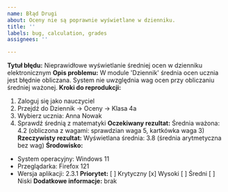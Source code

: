 ```yaml
---
name: Błąd Drugi
about: Oceny nie są poprawnie wyświetlane w dzienniku.
title: ''
labels: bug, calculation, grades
assignees: ''

---
```


**Tytuł błędu:**
Nieprawidłowe wyświetlanie średniej ocen w dzienniku elektronicznym
**Opis problemu:**
W module 'Dziennik' średnia ocen ucznia jest błędnie obliczana. System nie uwzględnia wag ocen
przy obliczaniu średniej ważonej.
**Kroki do reprodukcji:**
1. Zaloguj się jako nauczyciel
2. Przejdź do Dziennik → Oceny → Klasa 4a
3. Wybierz ucznia: Anna Nowak
4. Sprawdź średnią z matematyki
**Oczekiwany rezultat:**
Średnia ważona: 4.2 (obliczona z wagami: sprawdzian waga 5, kartkówka waga 3)
**Rzeczywisty rezultat:**
Wyświetlana średnia: 3.8 (średnia arytmetyczna bez wag)
**Środowisko:**
- System operacyjny: Windows 11
- Przeglądarka: Firefox 121
- Wersja aplikacji: 2.3.1
**Priorytet:**
[ ] Krytyczny
[x] Wysoki
[ ] Średni
[ ] Niski
**Dodatkowe informacje:**
brak
